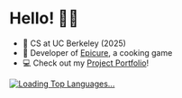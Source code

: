 # Hello! 👋🏼
* 🌟  CS at UC Berkeley (2025)
* 🍔  Developer of [Epicure](https://bit.ly/epicuregame), a cooking game
* 💻  Check out my [Project Portfolio](https://noah-ku.github.io/portfolio/)!

[![Loading Top Languages...](https://github-readme-stats-two-kappa-20.vercel.app/api/top-langs/?username=noah-ku&count_private=true&custom_title=Top+Repository+Languages&exclude_repo=verserush,tjc-notify&hide=shaderlab,scss,hlsl,makefile,perl,objective-c%2B%2B)](https://github.com/noah-ku/github-readme-stats)
